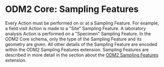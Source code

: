ODM2 Core: Sampling Features
============================

Every Action must be performed on or at a Sampling Feature. For example, a field visit Action is made to a "Site" Sampling Feature. A laboratory analysis Action is performed on a "Specimen" Sampling Feature. In the ODM2 Core schema, only the type of the Sampling Feature and its geometry are given. All other details of the Sampling Feature are encoded within the ODM2 Sampling Features extension. Sampling Features are described in more detail in the section about the [ODM2 Sampling Features](ext_samplingfeatures.md) extension.